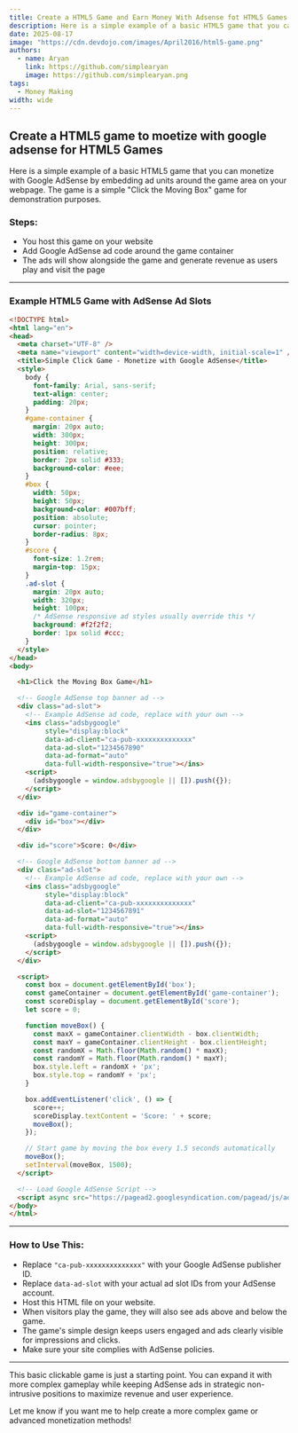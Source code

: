 ```yaml
---
title: Create a HTML5 Game and Earn Money With Adsense fot HTML5 Games
description: Here is a simple example of a basic HTML5 game that you can monetize with Google AdSense by embedding ad units around the game area on your webpage.
date: 2025-08-17
image: "https://cdn.devdojo.com/images/April2016/html5-game.png"
authors:
  - name: Aryan
    link: https://github.com/simplearyan
    image: https://github.com/simplearyan.png
tags:
  - Money Making
width: wide
---
```




## Create a HTML5 game to moetize with google adsense for HTML5 Games

Here is a simple example of a basic HTML5 game that you can monetize with Google AdSense by embedding ad units around the game area on your webpage. The game is a simple "Click the Moving Box" game for demonstration purposes.

### Steps:

- You host this game on your website
- Add Google AdSense ad code around the game container
- The ads will show alongside the game and generate revenue as users play and visit the page

***

### Example HTML5 Game with AdSense Ad Slots

```html
<!DOCTYPE html>
<html lang="en">
<head>
  <meta charset="UTF-8" />
  <meta name="viewport" content="width=device-width, initial-scale=1" />
  <title>Simple Click Game - Monetize with Google AdSense</title>
  <style>
    body {
      font-family: Arial, sans-serif;
      text-align: center;
      padding: 20px;
    }
    #game-container {
      margin: 20px auto;
      width: 300px;
      height: 300px;
      position: relative;
      border: 2px solid #333;
      background-color: #eee;
    }
    #box {
      width: 50px;
      height: 50px;
      background-color: #007bff;
      position: absolute;
      cursor: pointer;
      border-radius: 8px;
    }
    #score {
      font-size: 1.2rem;
      margin-top: 15px;
    }
    .ad-slot {
      margin: 20px auto;
      width: 320px;
      height: 100px;
      /* AdSense responsive ad styles usually override this */
      background: #f2f2f2;
      border: 1px solid #ccc;
    }
  </style>
</head>
<body>

  <h1>Click the Moving Box Game</h1>

  <!-- Google AdSense top banner ad -->
  <div class="ad-slot">
    <!-- Example AdSense ad code, replace with your own -->
    <ins class="adsbygoogle"
         style="display:block"
         data-ad-client="ca-pub-xxxxxxxxxxxxxx"
         data-ad-slot="1234567890"
         data-ad-format="auto"
         data-full-width-responsive="true"></ins>
    <script>
      (adsbygoogle = window.adsbygoogle || []).push({});
    </script>
  </div>

  <div id="game-container">
    <div id="box"></div>
  </div>

  <div id="score">Score: 0</div>

  <!-- Google AdSense bottom banner ad -->
  <div class="ad-slot">
    <!-- Example AdSense ad code, replace with your own -->
    <ins class="adsbygoogle"
         style="display:block"
         data-ad-client="ca-pub-xxxxxxxxxxxxxx"
         data-ad-slot="1234567891"
         data-ad-format="auto"
         data-full-width-responsive="true"></ins>
    <script>
      (adsbygoogle = window.adsbygoogle || []).push({});
    </script>
  </div>

  <script>
    const box = document.getElementById('box');
    const gameContainer = document.getElementById('game-container');
    const scoreDisplay = document.getElementById('score');
    let score = 0;

    function moveBox() {
      const maxX = gameContainer.clientWidth - box.clientWidth;
      const maxY = gameContainer.clientHeight - box.clientHeight;
      const randomX = Math.floor(Math.random() * maxX);
      const randomY = Math.floor(Math.random() * maxY);
      box.style.left = randomX + 'px';
      box.style.top = randomY + 'px';
    }

    box.addEventListener('click', () => {
      score++;
      scoreDisplay.textContent = 'Score: ' + score;
      moveBox();
    });

    // Start game by moving the box every 1.5 seconds automatically
    moveBox();
    setInterval(moveBox, 1500);
  </script>

  <!-- Load Google AdSense Script -->
  <script async src="https://pagead2.googlesyndication.com/pagead/js/adsbygoogle.js"></script>
</body>
</html>
```


***

### How to Use This:

- Replace `"ca-pub-xxxxxxxxxxxxxx"` with your Google AdSense publisher ID.
- Replace `data-ad-slot` with your actual ad slot IDs from your AdSense account.
- Host this HTML file on your website.
- When visitors play the game, they will also see ads above and below the game.
- The game's simple design keeps users engaged and ads clearly visible for impressions and clicks.
- Make sure your site complies with AdSense policies.

***

This basic clickable game is just a starting point. You can expand it with more complex gameplay while keeping AdSense ads in strategic non-intrusive positions to maximize revenue and user experience.

Let me know if you want me to help create a more complex game or advanced monetization methods!

